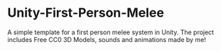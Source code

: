 # Unity-First-Person-Melee
A simple template for a first person melee system in Unity. The project includes Free CC0 3D Models, sounds and animations made by me!
